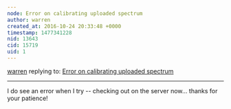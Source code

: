 ```yaml
---
node: Error on calibrating uploaded spectrum
author: warren
created_at: 2016-10-24 20:33:48 +0000
timestamp: 1477341228
nid: 13643
cid: 15719
uid: 1
---
```




[warren](../profile/warren) replying to: [Error on calibrating uploaded spectrum](../notes/sarahcm/10-24-2016/endless-spinning)

----
I do see an error when I try -- checking out on the server now... thanks for your patience! 